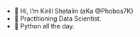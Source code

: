 - 👋 Hi, I’m Kirill Shatalin (aKa @Phobos7K)
- 🧪 Practitioning Data Scientist.
- 🐍 Python all the day.



<!---
Phobos7K/Phobos7K is a ✨ special ✨ repository because its `README.md` (this file) appears on your GitHub profile.
You can click the Preview link to take a look at your changes.
--->

